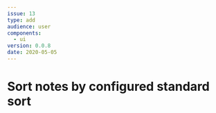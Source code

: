 ```yaml
---
issue: 13
type: add
audience: user
components:
  - ui
version: 0.0.8
date: 2020-05-05
---
```


# Sort notes by configured standard sort
